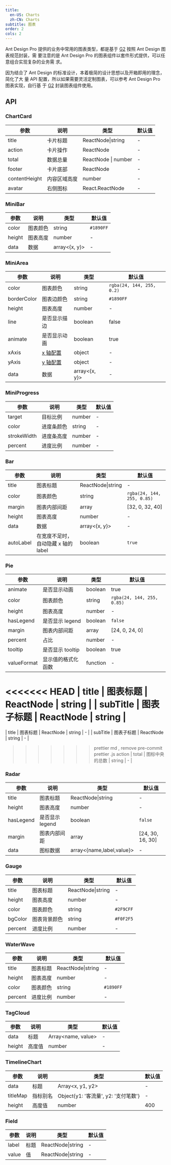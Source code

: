 ```yaml
---
title: 
  en-US: Charts
  zh-CN: Charts
subtitle: 图表
order: 2
cols: 2
---
```


Ant Design Pro 提供的业务中常用的图表类型，都是基于
[G2](https://antv.alipay.com/g2/doc/index.html) 按照 Ant Design 图表规范封装，需
要注意的是 Ant Design Pro 的图表组件以套件形式提供，可以任意组合实现复杂的业务需
求。

因为结合了 Ant Design 的标准设计，本着极简的设计思想以及开箱即用的理念，简化了大
量 API 配置，所以如果需要灵活定制图表，可以参考 Ant Design Pro 图表实现，自行基
于 [G2](https://antv.alipay.com/g2/doc/index.html) 封装图表组件使用。

## API

### ChartCard

| 参数          | 说明         | 类型                | 默认值 |
| ------------- | ------------ | ------------------- | ------ |
| title         | 卡片标题     | ReactNode\|string   | -      |
| action        | 卡片操作     | ReactNode           | -      |
| total         | 数据总量     | ReactNode \| number | -      |
| footer        | 卡片底部     | ReactNode           | -      |
| contentHeight | 内容区域高度 | number              | -      |
| avatar        | 右侧图标     | React.ReactNode     | -      |

### MiniBar

| 参数   | 说明     | 类型          | 默认值    |
| ------ | -------- | ------------- | --------- |
| color  | 图表颜色 | string        | `#1890FF` |
| height | 图表高度 | number        | -         |
| data   | 数据     | array<{x, y}> | -         |

### MiniArea

| 参数        | 说明                                                                | 类型          | 默认值                    |
| ----------- | ------------------------------------------------------------------- | ------------- | ------------------------- |
| color       | 图表颜色                                                            | string        | `rgba(24, 144, 255, 0.2)` |
| borderColor | 图表边颜色                                                          | string        | `#1890FF`                 |
| height      | 图表高度                                                            | number        | -                         |
| line        | 是否显示描边                                                        | boolean       | false                     |
| animate     | 是否显示动画                                                        | boolean       | true                      |
| xAxis       | [x 轴配置](http://antvis.github.io/g2/doc/tutorial/start/axis.html) | object        | -                         |
| yAxis       | [y 轴配置](http://antvis.github.io/g2/doc/tutorial/start/axis.html) | object        | -                         |
| data        | 数据                                                                | array<{x, y}> | -                         |

### MiniProgress

| 参数        | 说明       | 类型   | 默认值 |
| ----------- | ---------- | ------ | ------ |
| target      | 目标比例   | number | -      |
| color       | 进度条颜色 | string | -      |
| strokeWidth | 进度条高度 | number | -      |
| percent     | 进度比例   | number | -      |

### Bar

| 参数      | 说明                                | 类型              | 默认值                     |
| --------- | ----------------------------------- | ----------------- | -------------------------- |
| title     | 图表标题                            | ReactNode\|string | -                          |
| color     | 图表颜色                            | string            | `rgba(24, 144, 255, 0.85)` |
| margin    | 图表内部间距                        | array             | \[32, 0, 32, 40\]          |
| height    | 图表高度                            | number            | -                          |
| data      | 数据                                | array<{x, y}>     | -                          |
| autoLabel | 在宽度不足时，自动隐藏 x 轴的 label | boolean           | `true`                     |

### Pie

| 参数        | 说明               | 类型      | 默认值                     |
| ----------- | ------------------ | --------- | -------------------------- |
| animate     | 是否显示动画       | boolean   | true                       |
| color       | 图表颜色           | string    | `rgba(24, 144, 255, 0.85)` |
| height      | 图表高度           | number    | -                          |
| hasLegend   | 是否显示 legend    | boolean   | `false`                    |
| margin      | 图表内部间距       | array     | \[24, 0, 24, 0\]           |
| percent     | 占比               | number    | -                          |
| tooltip     | 是否显示 tooltip   | boolean   | true                       |
| valueFormat | 显示值的格式化函数 | function  | -                          |
<<<<<<< HEAD
| title       | 图表标题           | ReactNode | string                     |
| subTitle    | 图表子标题         | ReactNode | string                     | 
=======
| title       | 图表标题           | ReactNode | string                     | - |
| subTitle    | 图表子标题         | ReactNode | string                     | - |
>>>>>>> prettier  md ,  remove pre-commit prettier .js action
| total       | 图标中央的总数     | string    | -                          |

### Radar

| 参数      | 说明            | 类型                      | 默认值             |
| --------- | --------------- | ------------------------- | ------------------ |
| title     | 图表标题        | ReactNode\|string         | -                  |
| height    | 图表高度        | number                    | -                  |
| hasLegend | 是否显示 legend | boolean                   | `false`            |
| margin    | 图表内部间距    | array                     | \[24, 30, 16, 30\] |
| data      | 图标数据        | array<{name,label,value}> | -                  |

### Gauge

| 参数    | 说明         | 类型              | 默认值    |
| ------- | ------------ | ----------------- | --------- |
| title   | 图表标题     | ReactNode\|string | -         |
| height  | 图表高度     | number            | -         |
| color   | 图表颜色     | string            | `#2F9CFF` |
| bgColor | 图表背景颜色 | string            | `#F0F2F5` |
| percent | 进度比例     | number            | -         |

### WaterWave

| 参数    | 说明     | 类型              | 默认值    |
| ------- | -------- | ----------------- | --------- |
| title   | 图表标题 | ReactNode\|string | -         |
| height  | 图表高度 | number            | -         |
| color   | 图表颜色 | string            | `#1890FF` |
| percent | 进度比例 | number            | -         |

### TagCloud

| 参数   | 说明   | 类型                | 默认值 |
| ------ | ------ | ------------------- | ------ |
| data   | 标题   | Array<name, value\> | -      |
| height | 高度值 | number              | -      |

### TimelineChart

| 参数     | 说明     | 类型                                 | 默认值 |
| -------- | -------- | ------------------------------------ | ------ |
| data     | 标题     | Array<x, y1, y2\>                    | -      |
| titleMap | 指标别名 | Object{y1: '客流量', y2: '支付笔数'} | -      |
| height   | 高度值   | number                               | 400    |

### Field

| 参数  | 说明 | 类型              | 默认值 |
| ----- | ---- | ----------------- | ------ |
| label | 标题 | ReactNode\|string | -      |
| value | 值   | ReactNode\|string | -      |
